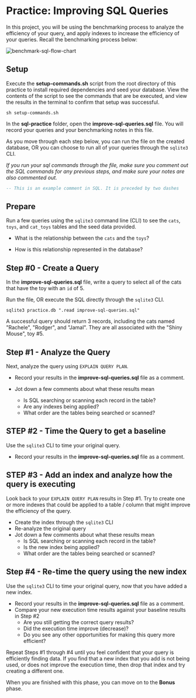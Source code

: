 # Practice: Improving SQL Queries

In this project, you will be using the benchmarking process to analyze the
efficiency of your query, and apply indexes to increase the efficiency of your
queries. Recall the benchmarking process below:

![benchmark-sql-flow-chart]

## Setup

Execute the __setup-commands.sh__ script from the root directory of this
practice to install required dependencies and seed your database. View the
contents of the script to see the commands that are be executed, and view the
results in the terminal to confirm that setup was successful.

```shell
sh setup-commands.sh
```

In the __sql-practice__ folder, open the __improve-sql-queries.sql__ file. You
will record your queries and your benchmarking notes in this file.

As you move through each step below, you can run the file on the created
database, OR you can choose to run all of your queries through the `sqlite3` CLI.

_If you run your sql commands through the file, make sure you comment out the SQL
commands for any previous steps, and make sure your notes are also commented
out._

```sql
-- This is an example comment in SQL. It is preceded by two dashes
```

## Prepare

Run a few queries using the `sqlite3` command line (CLI) to see the `cats`,
`toys`, and `cat_toys` tables and the seed data provided. 

- What is the relationship between the `cats` and the `toys`?

- How is this relationship represented in the database?

## Step #0 - Create a Query

In the __improve-sql-queries.sql__ file, write a query to select all of the cats
that have the toy with an `id` of 5. 

Run the file, OR execute the SQL directly through the `sqlite3` CLI. 

```shell
sqlite3 practice.db ".read improve-sql-queries.sql"
```

A successful query should return 3 records, including the cats named "Rachele",
"Rodger", and "Jamal". They are all associated with the "Shiny Mouse", toy #5.


## Step #1 - Analyze the Query

Next, analyze the query using `EXPLAIN QUERY PLAN`. 

- Record your results in the __improve-sql-queries.sql__ file as a comment.

- Jot down a few comments about what these results mean
  - Is SQL searching or scanning each record in the table?
  - Are any indexes being applied?
  - What order are the tables being searched or scanned?

## STEP #2 - Time the Query to get a baseline

Use the `sqlite3` CLI to time your original query.

- Record your results in the __improve-sql-queries.sql__ file as a comment.

## STEP #3 - Add an index and analyze how the query is executing

Look back to your `EXPLAIN QUERY PLAN` results in Step #1. Try to create one or
more indexes that could be applied to a table / column that might improve the
efficiency of the query.

- Create the index through the `sqlite3` CLI
- Re-analyze the original query
- Jot down a few comments about what these results mean
  - Is SQL searching or scanning each record in the table?
  - Is the new index being applied?
  - What order are the tables being searched or scanned?


## Step #4 - Re-time the query using the new index

Use the `sqlite3` CLI to time your original query, now that you have added a new
index.

- Record your results in the __improve-sql-queries.sql__ file as a comment.
- Compare your new execution time results against your baseline results in Step
  #2
  - Are you still getting the correct query results?
  - Did the execution time improve (decrease)?
  - Do you see any other opportunities for making this query more efficient?

Repeat Steps #1 through #4 until you feel confident that your query is
efficiently finding data. If you find that a new index that you add is not being
used, or does not improve the execution time, then drop that index and try
creating a different one.

When you are finished with this phase, you can move on to the **Bonus** phase.


[flow-chart-original]: https://app.diagrams.net/#G1yKkkv5O3AAFxioOJHTsxaNBrSo-5oW-H 
[benchmark-sql-flow-chart]: https://appacademy-open-assets.s3.us-west-1.amazonaws.com/Modular-Curriculum/content/week-11/readings/benchmark-sql-queries.png